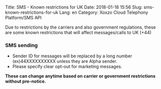 Title: SMS - Known restrictions for UK
Date: 2018-01-18 15:56
Slug: sms-known-restrictions-for-uk
Lang: en
Category: Xoxzo Cloud Telephony Platform/SMS API

Due to restrictions by the carriers and also government regulations, these are some known restrictions that will affect messages/calls to UK (+44)

### SMS sending

- Sender ID for messages will be replaced by a long number (ex)44XXXXXXXXXX unless they are Alpha sender.
- Please specify clear opt-out for marketing messages.


**These can change anytime based on carrier or government restrictions without pre-notice.**

